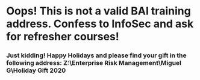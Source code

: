 # Oops! This is not a valid BAI training address. Confess to InfoSec and ask for refresher courses! 
### Just kidding! Happy Holidays and please find your gift in the following address: Z:\Enterprise Risk Management\Miguel G\Holiday Gift 2020 
